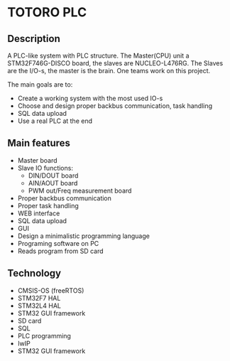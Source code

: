 # TOTORO PLC

## Description

A PLC-like system with PLC structure. The Master(CPU) unit a STM32F746G-DISCO board, the slaves are NUCLEO-L476RG. The Slaves are the I/O-s, the master is the brain. One teams work on this project.

The main goals are to:
- Create a working system with the most used IO-s
- Choose and design proper backbus communication, task handling
- SQL data upload
- Use a real PLC at the end

## Main features

- Master board
- Slave IO functions:
	- DIN/DOUT board
	- AIN/AOUT board
	- PWM out/Freq measurement board
- Proper backbus communication
- Proper task handling
- WEB interface
- SQL data upload
- GUI
- Design a minimalistic programming language
- Programing software on PC
- Reads program from SD card

## Technology

- CMSIS-OS (freeRTOS)
- STM32F7 HAL
- STM32L4 HAL
- STM32 GUI framework
- SD card
- SQL
- PLC programming
- lwIP
- STM32 GUI framework

